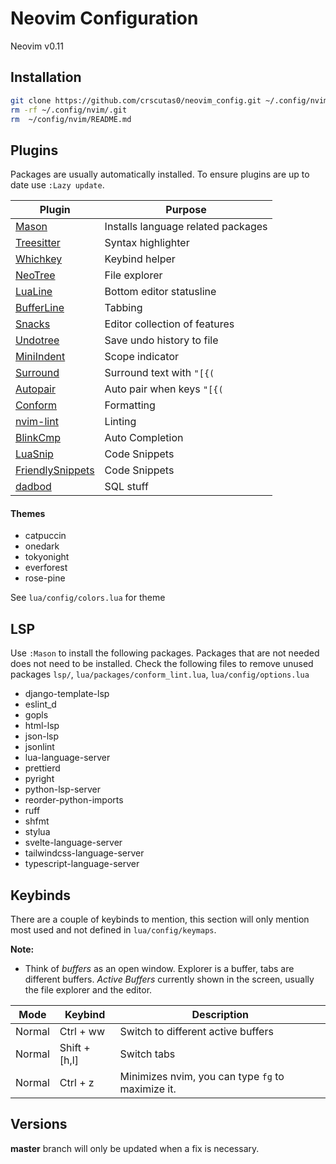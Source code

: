 # Neovim Configuration

Neovim v0.11

## Installation

```sh
git clone https://github.com/crscutas0/neovim_config.git ~/.config/nvim
rm -rf ~/.config/nvim/.git
rm  ~/config/nvim/README.md
```

## Plugins
Packages are usually automatically installed. To ensure plugins are up to date use `:Lazy update`. 

| Plugin | Purpose |
| -------------- | --------------- |
| [Mason](https://github.com/mason-org/mason.nvim) | Installs language related packages |
| [Treesitter](https://github.com/nvim-treesitter/nvim-treesitter) | Syntax highlighter |
| [Whichkey](https://github.com/folke/which-key.nvim) | Keybind helper |
| [NeoTree](https://github.com/nvim-neo-tree/neo-tree.nvim) | File explorer |
| [LuaLine](https://github.com/nvim-lualine/lualine.nvim) | Bottom editor statusline |
| [BufferLine](https://github.com/akinsho/bufferline.nvim) | Tabbing |
| [Snacks](https://github.com/folke/snacks.nvim) | Editor collection of features |
| [Undotree](https://github.com/mbbill/undotree) | Save undo history to file |
| [MiniIndent](https://github.com/nvim-mini/mini.indentscope) | Scope indicator |
| [Surround](https://github.com/kylechui/nvim-surround) | Surround text with `"[{(` |
| [Autopair](https://github.com/windwp/nvim-autopairs) | Auto pair when keys `"[{(` |
| [Conform](https://github.com/stevearc/conform.nvim) | Formatting |
| [nvim-lint](https://github.com/mfussenegger/nvim-lint) | Linting |
| [BlinkCmp](https://github.com/Saghen/blink.cmp) | Auto Completion |
| [LuaSnip](https://github.com/L3MON4D3/LuaSnip) | Code Snippets |
| [FriendlySnippets](https://github.com/rafamadriz/friendly-snippets) | Code Snippets |
| [dadbod](https://github.com/kristijanhusak/vim-dadbod-ui) | SQL stuff |

#### Themes
- catpuccin
- onedark
- tokyonight
- everforest
- rose-pine 

See `lua/config/colors.lua` for theme 

## LSP
Use `:Mason` to install the following packages. Packages that are not needed does not need to be installed. Check the following files to remove unused packages `lsp/`, `lua/packages/conform_lint.lua`, `lua/config/options.lua`

- django-template-lsp
- eslint_d
- gopls
- html-lsp
- json-lsp
- jsonlint
- lua-language-server
- prettierd
- pyright
- python-lsp-server
- reorder-python-imports
- ruff
- shfmt
- stylua
- svelte-language-server
- tailwindcss-language-server
- typescript-language-server

## Keybinds

There are a couple of keybinds to mention, this section will only mention most used and not defined in `lua/config/keymaps`.

**Note:**
- Think of _buffers_ as an open window. Explorer is a buffer, tabs are different buffers. _Active Buffers_ currently shown in the screen, usually the file explorer and the editor.

| Mode | Keybind | Description |
| -------------- | ---------------- |-------------- |
| Normal | Ctrl + ww | Switch to different active buffers |
| Normal | Shift + [h,l] | Switch tabs |
| Normal | Ctrl + z | Minimizes nvim, you can type `fg` to maximize it. |

## Versions

**master** branch will only be updated when a fix is necessary.
